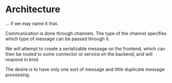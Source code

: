 # Architecture

... if we may name it that.

Communication is done through channels.
The type of the channel specifies which type of message can be passed through it.

We will attempt to create a serializable message on the frontend, which can then be routed to some connector or service on the backend, and will respond in kind.

The desire is to have only one sort of message and little duplicate message processing.